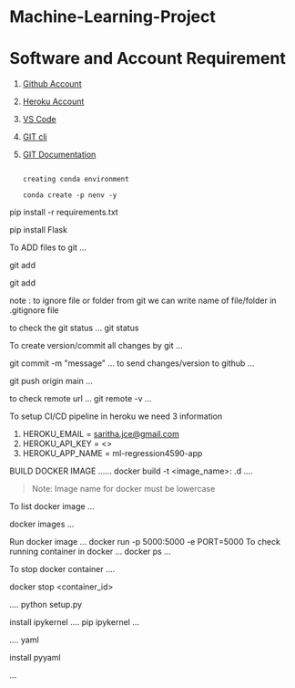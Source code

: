 # Machine-Learning-Project

# Software and Account Requirement
1. [Github Account](https://github.com)
2. [Heroku Account](https://dashboard.heroku.com/login)
3. [VS Code](https://code.visualstudio.com/download)
4. [GIT cli](https://git-scm.com/downloads)
5. [GIT Documentation](https://git-scm.com/docs/gittutorial)


                                                                                                                                                                                                  creating conda environment
                                                                                                                                                                                                                                                                    conda create -p nenv -y                                                                                                                                                                                                                                                                                                                                                                                        
pip install -r requirements.txt

pip install Flask

To  ADD files to git
...

git add

git add <filename>


note : to ignore file or folder from git we can write name of file/folder in .gitignore file

to check the git status
...
git status

To create version/commit all changes by git
...

git commit -m "message"
...
to send changes/version to github 
...



git push origin main
...

to check remote url
...
git remote -v
...


To setup CI/CD pipeline in heroku we need 3 information

1. HEROKU_EMAIL = saritha.jce@gmail.com
2. HEROKU_API_KEY = <>
3. HEROKU_APP_NAME = ml-regression4590-app


BUILD DOCKER IMAGE
......
docker build -t <image_name>:<tagname> .d
....

>Note: Image name for docker must be lowercase

To list docker image
...

docker images
...

Run docker image
...
docker run -p 5000:5000 -e PORT=5000 
To check running container in docker
...
docker ps
...

To stop docker container
....

docker stop <container_id>

....
python setup.py

install ipykernel
....
pip ipykernel
...

....
yaml

install pyyaml

...

